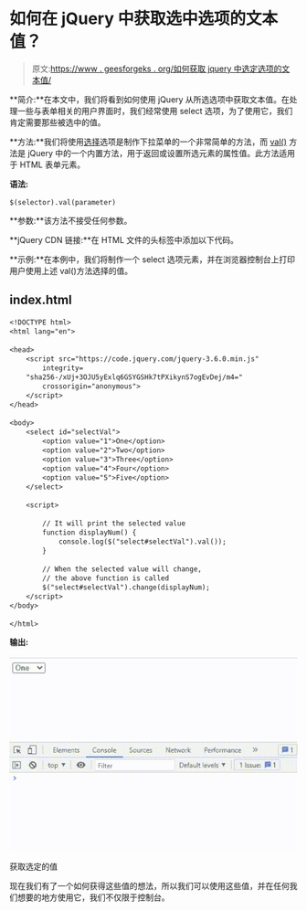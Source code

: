 # 如何在 jQuery 中获取选中选项的文本值？

> 原文:[https://www . geesforgeks . org/如何获取 jquery 中选定选项的文本值/](https://www.geeksforgeeks.org/how-to-get-text-value-of-a-selected-option-in-jquery/)

**简介:**在本文中，我们将看到如何使用 jQuery 从所选选项中获取文本值。在处理一些与表单相关的用户界面时，我们经常使用 select 选项，为了使用它，我们肯定需要那些被选中的值。

**方法:**我们将使用[选择](https://www.geeksforgeeks.org/html-select-tag/)选项是制作下拉菜单的一个非常简单的方法，而 [val()](https://www.geeksforgeeks.org/jquery-val-with-examples/) 方法是 jQuery 中的一个内置方法，用于返回或设置所选元素的属性值。此方法适用于 HTML 表单元素。

**语法:**

```
$(selector).val(parameter)
```

**参数:**该方法不接受任何参数。

**jQuery CDN 链接:**在 HTML 文件的头标签中添加以下代码。

**示例:**在本例中，我们将制作一个 select 选项元素，并在浏览器控制台上打印用户使用上述 val()方法选择的值。

## index.html

```
<!DOCTYPE html>
<html lang="en">

<head>
    <script src="https://code.jquery.com/jquery-3.6.0.min.js"
        integrity=
    "sha256-/xUj+3OJU5yExlq6GSYGSHk7tPXikynS7ogEvDej/m4="
        crossorigin="anonymous">
    </script>
</head>

<body>
    <select id="selectVal">
        <option value="1">One</option>
        <option value="2">Two</option>
        <option value="3">Three</option>
        <option value="4">Four</option>
        <option value="5">Five</option>
    </select>

    <script>

        // It will print the selected value
        function displayNum() {
            console.log($("select#selectVal").val());
        }

        // When the selected value will change,
        // the above function is called
        $("select#selectVal").change(displayNum);
    </script>
</body>

</html>
```

**输出:**

![](img/4c5b57b0e8fbce8fabded56e6519c0e9.png)

获取选定的值

现在我们有了一个如何获得这些值的想法，所以我们可以使用这些值，并在任何我们想要的地方使用它，我们不仅限于控制台。